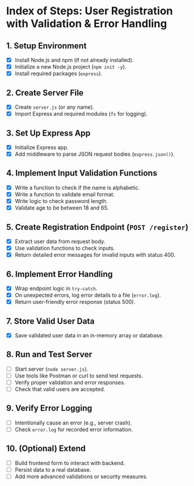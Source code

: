 # Index of Steps: User Registration with Validation & Error Handling

## 1. **Setup Environment**

* [x] Install Node.js and npm (if not already installed).
* [x] Initialize a new Node.js project (`npm init -y`).
* [x] Install required packages (`express`).

## 2. **Create Server File**

* [x] Create `server.js` (or any name).
* [x] Import Express and required modules (`fs` for logging).

## 3. **Set Up Express App**

* [x] Initialize Express app.
* [x] Add middleware to parse JSON request bodies (`express.json()`).

## 4. **Implement Input Validation Functions**

* [x] Write a function to check if the name is alphabetic.
* [x] Write a function to validate email format.
* [x] Write logic to check password length.
* [x] Validate age to be between 18 and 65.

## 5. **Create Registration Endpoint (`POST /register`)**

* [x] Extract user data from request body.
* [x] Use validation functions to check inputs.
* [x] Return detailed error messages for invalid inputs with status 400.

## 6. **Implement Error Handling**

* [x] Wrap endpoint logic in `try-catch`.
* [x] On unexpected errors, log error details to a file (`error.log`).
* [x] Return user-friendly error response (status 500).

## 7. **Store Valid User Data**

* [x] Save validated user data in an in-memory array or database.

## 8. **Run and Test Server**

* [ ] Start server (`node server.js`).
* [ ] Use tools like Postman or curl to send test requests.
* [ ] Verify proper validation and error responses.
* [ ] Check that valid users are accepted.

## 9. **Verify Error Logging**

* [ ] Intentionally cause an error (e.g., server crash).
* [ ] Check `error.log` for recorded error information.

## 10. **(Optional) Extend**

* [ ] Build frontend form to interact with backend.
* [ ] Persist data to a real database.
* [ ] Add more advanced validations or security measures.
